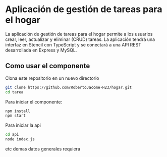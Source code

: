 # Aplicación de gestión de tareas para el hogar
La aplicación de gestión de tareas para el hogar permite a los usuarios crear, leer, actualizar y eliminar (CRUD) tareas. La aplicación tendrá una interfaz en Stencil con TypeScript y se conectará a una API REST desarrollada en Express y MySQL.

## Como usar el componente

Clona este repositorio en un nuevo directorio

```bash
git clone https://github.com/RobertoJacome-H23/hogar.git
cd tarea
```

Para iniciar el componente:

```bash
npm install
npm start
```

Para iniciar la api
```bash
cd api
node index.js
```

etc demas datos generales requiera
